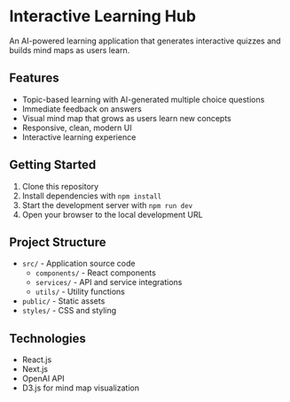 # Interactive Learning Hub

An AI-powered learning application that generates interactive quizzes and builds mind maps as users learn.

## Features

- Topic-based learning with AI-generated multiple choice questions
- Immediate feedback on answers
- Visual mind map that grows as users learn new concepts
- Responsive, clean, modern UI
- Interactive learning experience

## Getting Started

1. Clone this repository
2. Install dependencies with `npm install`
3. Start the development server with `npm run dev`
4. Open your browser to the local development URL

## Project Structure

- `src/` - Application source code
  - `components/` - React components
  - `services/` - API and service integrations
  - `utils/` - Utility functions
- `public/` - Static assets
- `styles/` - CSS and styling

## Technologies

- React.js
- Next.js
- OpenAI API
- D3.js for mind map visualization
